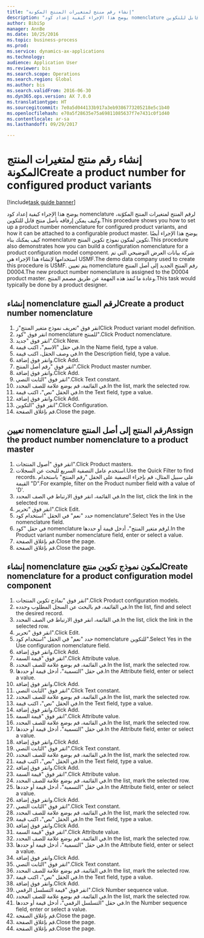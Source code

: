 ```yaml
--- 
title: "إنشاء رقم منتج لمتغيرات المنتج المكونة"
description: "يوضح هذا الإجراء كيفية إعداد كود nomenclature لرقم المنتج لمتغيرات المنتج المكوّنة، وكيف يمكن إرفاقه بأصل منتج قابل للتكوين."
author: BibiSp
manager: AnnBe
ms.date: 10/25/2016
ms.topic: business-process
ms.prod: 
ms.service: dynamics-ax-applications
ms.technology: 
audience: Application User
ms.reviewer: bis
ms.search.scope: Operations
ms.search.region: Global
ms.author: bis
ms.search.validFrom: 2016-06-30
ms.dyn365.ops.version: AX 7.0.0
ms.translationtype: HT
ms.sourcegitcommit: 7e0a5d044133b917a3eb9386773205218e5c1b40
ms.openlocfilehash: e70a5f28635e75a69811085637f7e7431c0f1d40
ms.contentlocale: ar-sa
ms.lasthandoff: 09/29/2017

---
```

# <a name="create-a-product-number-for-configured-product-variants"></a><span data-ttu-id="7bd30-103">إنشاء رقم منتج لمتغيرات المنتج المكونة</span><span class="sxs-lookup"><span data-stu-id="7bd30-103">Create a product number for configured product variants</span></span>

[!include[task guide banner](../../includes/task-guide-banner.md)]

<span data-ttu-id="7bd30-104">يوضح هذا الإجراء كيفية إعداد كود nomenclature لرقم المنتج لمتغيرات المنتج المكوّنة، وكيف يمكن إرفاقه بأصل منتج قابل للتكوين.</span><span class="sxs-lookup"><span data-stu-id="7bd30-104">This procedure shows you how to set up a product number nomenclature for configured product variants, and how it can be attached to a configurable product master.</span></span> <span data-ttu-id="7bd30-105">يوضح هذا الإجراء أيضًا كيف يمكنك بناء nomenclature تكوين لمكون نموذج تكوين المنتج.</span><span class="sxs-lookup"><span data-stu-id="7bd30-105">This procedure also demonstrates how you can build a configuration nomenclature for a product configuration model component.</span></span> <span data-ttu-id="7bd30-106">شركة بيانات العرض التوضيحي التي تم استخدامها لإنشاء هذا الإجراء هي USMF.</span><span class="sxs-lookup"><span data-stu-id="7bd30-106">The demo data company used to create this procedure is USMF.</span></span> <span data-ttu-id="7bd30-107">يتم تعيين nomenclature رقم المنتج الجديد إلى أصل المنتج D0004.</span><span class="sxs-lookup"><span data-stu-id="7bd30-107">The new product number nomenclature is assigned to the D0004 product master.</span></span> <span data-ttu-id="7bd30-108">وعادة ما تُنفذ هذه المهمة عن طريق مصمم المنتج.</span><span class="sxs-lookup"><span data-stu-id="7bd30-108">This task would typically be done by a product designer.</span></span>


## <a name="create-a-product-number-nomenclature"></a><span data-ttu-id="7bd30-109">إنشاء nomenclature لرقم المنتج</span><span class="sxs-lookup"><span data-stu-id="7bd30-109">Create a product number nomenclature</span></span>
1. <span data-ttu-id="7bd30-110">انقر فوق "تعريف نموذج متغير المنتج"ز</span><span class="sxs-lookup"><span data-stu-id="7bd30-110">Click Product variant model definition.</span></span>
2. <span data-ttu-id="7bd30-111">انقر فوق "كود nomenclature للمنتج‬".</span><span class="sxs-lookup"><span data-stu-id="7bd30-111">Click Product nomenclature.</span></span>
3. <span data-ttu-id="7bd30-112">انقر فوق "جديد".</span><span class="sxs-lookup"><span data-stu-id="7bd30-112">Click New.</span></span>
4. <span data-ttu-id="7bd30-113">في حقل "الاسم"، اكتب قيمة.</span><span class="sxs-lookup"><span data-stu-id="7bd30-113">In the Name field, type a value.</span></span>
5. <span data-ttu-id="7bd30-114">في وصف الحقل، اكتب قيمة.</span><span class="sxs-lookup"><span data-stu-id="7bd30-114">In the Description field, type a value.</span></span>
6. <span data-ttu-id="7bd30-115">وانقر فوق إضافة.</span><span class="sxs-lookup"><span data-stu-id="7bd30-115">Click Add.</span></span>
7. <span data-ttu-id="7bd30-116">انقر فوق "رقم أصل المنتج".</span><span class="sxs-lookup"><span data-stu-id="7bd30-116">Click Product master number.</span></span>
8. <span data-ttu-id="7bd30-117">وانقر فوق إضافة.</span><span class="sxs-lookup"><span data-stu-id="7bd30-117">Click Add.</span></span>
9. <span data-ttu-id="7bd30-118">انقر فوق "الثابت النصي‬".</span><span class="sxs-lookup"><span data-stu-id="7bd30-118">Click Text constant.</span></span>
10. <span data-ttu-id="7bd30-119">في القائمة، قم بوضع علامة للصف المحدد.</span><span class="sxs-lookup"><span data-stu-id="7bd30-119">In the list, mark the selected row.</span></span>
11. <span data-ttu-id="7bd30-120">في الحقل "نص"، اكتب قيمة.</span><span class="sxs-lookup"><span data-stu-id="7bd30-120">In the Text field, type a value.</span></span>
12. <span data-ttu-id="7bd30-121">وانقر فوق إضافة.</span><span class="sxs-lookup"><span data-stu-id="7bd30-121">Click Add.</span></span>
13. <span data-ttu-id="7bd30-122">انقر فوق "التكوين".</span><span class="sxs-lookup"><span data-stu-id="7bd30-122">Click Configuration.</span></span>
14. <span data-ttu-id="7bd30-123">قم بإغلاق الصفحة.</span><span class="sxs-lookup"><span data-stu-id="7bd30-123">Close the page.</span></span>

## <a name="assign-the-product-number-nomenclature-to-a-product-master"></a><span data-ttu-id="7bd30-124">تعيين nomenclature رقم المنتج إلى أصل المنتج</span><span class="sxs-lookup"><span data-stu-id="7bd30-124">Assign the product number nomenclature to a product master</span></span>
1. <span data-ttu-id="7bd30-125">انقر فوق "أصول المنتجات".</span><span class="sxs-lookup"><span data-stu-id="7bd30-125">Click Product masters.</span></span>
2. <span data-ttu-id="7bd30-126">استخدم عامل التصفية السريع للبحث عن السجلات.</span><span class="sxs-lookup"><span data-stu-id="7bd30-126">Use the Quick Filter to find records.</span></span> <span data-ttu-id="7bd30-127">على سبيل المثال، قم بإجراء التصفية على الحقل "رقم المنتج" باستخدام القيمة "D".</span><span class="sxs-lookup"><span data-stu-id="7bd30-127">For example, filter on the Product number field with a value of 'D'.</span></span>
3. <span data-ttu-id="7bd30-128">في القائمة، انقر فوق الارتباط في الصف المحدد.</span><span class="sxs-lookup"><span data-stu-id="7bd30-128">In the list, click the link in the selected row.</span></span>
4. <span data-ttu-id="7bd30-129">انقر فوق "تحرير".</span><span class="sxs-lookup"><span data-stu-id="7bd30-129">Click Edit.</span></span>
5. <span data-ttu-id="7bd30-130">حدد "نعم" في الحقل "استخدام كود nomenclature".</span><span class="sxs-lookup"><span data-stu-id="7bd30-130">Select Yes in the Use nomenclature field.</span></span>
6. <span data-ttu-id="7bd30-131">في حقل "كود nomenclature لرقم متغير المنتج‬"، أدخل قيمة أو حددها.</span><span class="sxs-lookup"><span data-stu-id="7bd30-131">In the Product variant number nomenclature field, enter or select a value.</span></span>
7. <span data-ttu-id="7bd30-132">قم بإغلاق الصفحة.</span><span class="sxs-lookup"><span data-stu-id="7bd30-132">Close the page.</span></span>
8. <span data-ttu-id="7bd30-133">قم بإغلاق الصفحة.</span><span class="sxs-lookup"><span data-stu-id="7bd30-133">Close the page.</span></span>

## <a name="create-nomenclature-for-a-product-configuration-model-component"></a><span data-ttu-id="7bd30-134">إنشاء nomenclature لمكون نموذج تكوين منتج</span><span class="sxs-lookup"><span data-stu-id="7bd30-134">Create nomenclature for a product configuration model component</span></span>
1. <span data-ttu-id="7bd30-135">انقر فوق "نماذج تكوين المنتجات".</span><span class="sxs-lookup"><span data-stu-id="7bd30-135">Click Product configuration models.</span></span>
2. <span data-ttu-id="7bd30-136">في القائمة، قم بالبحث عن السجل المطلوب وحدده.</span><span class="sxs-lookup"><span data-stu-id="7bd30-136">In the list, find and select the desired record.</span></span>
3. <span data-ttu-id="7bd30-137">في القائمة، انقر فوق الارتباط في الصف المحدد.</span><span class="sxs-lookup"><span data-stu-id="7bd30-137">In the list, click the link in the selected row.</span></span>
4. <span data-ttu-id="7bd30-138">انقر فوق "تحرير".</span><span class="sxs-lookup"><span data-stu-id="7bd30-138">Click Edit.</span></span>
5. <span data-ttu-id="7bd30-139">حدد "نعم" في الحقل "استخدام كود nomenclature للتكوين‬".</span><span class="sxs-lookup"><span data-stu-id="7bd30-139">Select Yes in the Use configuration nomenclature field.</span></span>
6. <span data-ttu-id="7bd30-140">وانقر فوق إضافة.</span><span class="sxs-lookup"><span data-stu-id="7bd30-140">Click Add.</span></span>
7. <span data-ttu-id="7bd30-141">انقر فوق "قيمة السمة‬".</span><span class="sxs-lookup"><span data-stu-id="7bd30-141">Click Attribute value.</span></span>
8. <span data-ttu-id="7bd30-142">في القائمة، قم بوضع علامة للصف المحدد.</span><span class="sxs-lookup"><span data-stu-id="7bd30-142">In the list, mark the selected row.</span></span>
9. <span data-ttu-id="7bd30-143">في حقل "التسمية"، أدخل قيمة أو حددها.</span><span class="sxs-lookup"><span data-stu-id="7bd30-143">In the Attribute field, enter or select a value.</span></span>
10. <span data-ttu-id="7bd30-144">وانقر فوق إضافة.</span><span class="sxs-lookup"><span data-stu-id="7bd30-144">Click Add.</span></span>
11. <span data-ttu-id="7bd30-145">انقر فوق "الثابت النصي‬".</span><span class="sxs-lookup"><span data-stu-id="7bd30-145">Click Text constant.</span></span>
12. <span data-ttu-id="7bd30-146">في القائمة، قم بوضع علامة للصف المحدد.</span><span class="sxs-lookup"><span data-stu-id="7bd30-146">In the list, mark the selected row.</span></span>
13. <span data-ttu-id="7bd30-147">في الحقل "نص"، اكتب قيمة.</span><span class="sxs-lookup"><span data-stu-id="7bd30-147">In the Text field, type a value.</span></span>
14. <span data-ttu-id="7bd30-148">وانقر فوق إضافة.</span><span class="sxs-lookup"><span data-stu-id="7bd30-148">Click Add.</span></span>
15. <span data-ttu-id="7bd30-149">انقر فوق "قيمة السمة‬".</span><span class="sxs-lookup"><span data-stu-id="7bd30-149">Click Attribute value.</span></span>
16. <span data-ttu-id="7bd30-150">في القائمة، قم بوضع علامة للصف المحدد.</span><span class="sxs-lookup"><span data-stu-id="7bd30-150">In the list, mark the selected row.</span></span>
17. <span data-ttu-id="7bd30-151">في حقل "التسمية"، أدخل قيمة أو حددها.</span><span class="sxs-lookup"><span data-stu-id="7bd30-151">In the Attribute field, enter or select a value.</span></span>
18. <span data-ttu-id="7bd30-152">وانقر فوق إضافة.</span><span class="sxs-lookup"><span data-stu-id="7bd30-152">Click Add.</span></span>
19. <span data-ttu-id="7bd30-153">انقر فوق "الثابت النصي‬".</span><span class="sxs-lookup"><span data-stu-id="7bd30-153">Click Text constant.</span></span>
20. <span data-ttu-id="7bd30-154">في القائمة، قم بوضع علامة للصف المحدد.</span><span class="sxs-lookup"><span data-stu-id="7bd30-154">In the list, mark the selected row.</span></span>
21. <span data-ttu-id="7bd30-155">في الحقل "نص"، اكتب قيمة.</span><span class="sxs-lookup"><span data-stu-id="7bd30-155">In the Text field, type a value.</span></span>
22. <span data-ttu-id="7bd30-156">وانقر فوق إضافة.</span><span class="sxs-lookup"><span data-stu-id="7bd30-156">Click Add.</span></span>
23. <span data-ttu-id="7bd30-157">انقر فوق "قيمة السمة‬".</span><span class="sxs-lookup"><span data-stu-id="7bd30-157">Click Attribute value.</span></span>
24. <span data-ttu-id="7bd30-158">في القائمة، قم بوضع علامة للصف المحدد.</span><span class="sxs-lookup"><span data-stu-id="7bd30-158">In the list, mark the selected row.</span></span>
25. <span data-ttu-id="7bd30-159">في حقل "التسمية"، أدخل قيمة أو حددها.</span><span class="sxs-lookup"><span data-stu-id="7bd30-159">In the Attribute field, enter or select a value.</span></span>
26. <span data-ttu-id="7bd30-160">وانقر فوق إضافة.</span><span class="sxs-lookup"><span data-stu-id="7bd30-160">Click Add.</span></span>
27. <span data-ttu-id="7bd30-161">انقر فوق "الثابت النصي‬".</span><span class="sxs-lookup"><span data-stu-id="7bd30-161">Click Text constant.</span></span>
28. <span data-ttu-id="7bd30-162">في القائمة، قم بوضع علامة للصف المحدد.</span><span class="sxs-lookup"><span data-stu-id="7bd30-162">In the list, mark the selected row.</span></span>
29. <span data-ttu-id="7bd30-163">في الحقل "نص"، اكتب قيمة.</span><span class="sxs-lookup"><span data-stu-id="7bd30-163">In the Text field, type a value.</span></span>
30. <span data-ttu-id="7bd30-164">وانقر فوق إضافة.</span><span class="sxs-lookup"><span data-stu-id="7bd30-164">Click Add.</span></span>
31. <span data-ttu-id="7bd30-165">انقر فوق "قيمة السمة‬".</span><span class="sxs-lookup"><span data-stu-id="7bd30-165">Click Attribute value.</span></span>
32. <span data-ttu-id="7bd30-166">في القائمة، قم بوضع علامة للصف المحدد.</span><span class="sxs-lookup"><span data-stu-id="7bd30-166">In the list, mark the selected row.</span></span>
33. <span data-ttu-id="7bd30-167">في حقل "التسمية"، أدخل قيمة أو حددها.</span><span class="sxs-lookup"><span data-stu-id="7bd30-167">In the Attribute field, enter or select a value.</span></span>
34. <span data-ttu-id="7bd30-168">وانقر فوق إضافة.</span><span class="sxs-lookup"><span data-stu-id="7bd30-168">Click Add.</span></span>
35. <span data-ttu-id="7bd30-169">انقر فوق "الثابت النصي‬".</span><span class="sxs-lookup"><span data-stu-id="7bd30-169">Click Text constant.</span></span>
36. <span data-ttu-id="7bd30-170">في القائمة، قم بوضع علامة للصف المحدد.</span><span class="sxs-lookup"><span data-stu-id="7bd30-170">In the list, mark the selected row.</span></span>
37. <span data-ttu-id="7bd30-171">في الحقل "نص"، اكتب قيمة.</span><span class="sxs-lookup"><span data-stu-id="7bd30-171">In the Text field, type a value.</span></span>
38. <span data-ttu-id="7bd30-172">وانقر فوق إضافة.</span><span class="sxs-lookup"><span data-stu-id="7bd30-172">Click Add.</span></span>
39. <span data-ttu-id="7bd30-173">انقر فوق "قيمة التسلسل الرقمي".</span><span class="sxs-lookup"><span data-stu-id="7bd30-173">Click Number sequence value.</span></span>
40. <span data-ttu-id="7bd30-174">في القائمة، قم بوضع علامة للصف المحدد.</span><span class="sxs-lookup"><span data-stu-id="7bd30-174">In the list, mark the selected row.</span></span>
41. <span data-ttu-id="7bd30-175">في حقل "التسلسل الرقمي"، أدخل قيمة أو حددها.</span><span class="sxs-lookup"><span data-stu-id="7bd30-175">In the Number sequence field, enter or select a value.</span></span>
42. <span data-ttu-id="7bd30-176">قم بإغلاق الصفحة.</span><span class="sxs-lookup"><span data-stu-id="7bd30-176">Close the page.</span></span>
43. <span data-ttu-id="7bd30-177">قم بإغلاق الصفحة.</span><span class="sxs-lookup"><span data-stu-id="7bd30-177">Close the page.</span></span>
44. <span data-ttu-id="7bd30-178">قم بإغلاق الصفحة.</span><span class="sxs-lookup"><span data-stu-id="7bd30-178">Close the page.</span></span>


